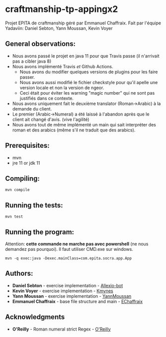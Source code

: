 # craftmanship-tp-appingx2

Projet EPITA de craftmanship géré par Emmanuel Chaffraix.
Fait par l'équipe Yadaviin: Daniel Sebton, Yann Moussan, Kevin Voyer

## General observations:
 - Nous avons passé le projet en java 11 pour que Travis passe (il n'arrivait pas a cibler java 8)
 - Nous avons implémenté Travis *et* Github Actions.
   - Nous avons du modifier quelques versions de plugins pour les faire passer.
   - Nous avons aussi modifié le fichier checkstyle pour qu'il apelle une version locale et non la version de ngeor.
   - Ceci était pour éviter les warning "magic number" qui ne sont pas justifiés dans ce contexte.
 - Nous avons uniquement fait le deuxième translator (Roman->Arabic) à la demande du client.
 - Le premier (Arabic->Numeral) a été laissé à l'abandon après que le client ait changé d'avis. (vive l'agilité)
 - Nous avons tout de même implémenté un main qui sait interpréter des roman et des arabics (même s'il ne traduit que des arabics).

## Prerequisites:

- mvn
- jre 11 or jdk 11

## Compiling:

```
mvn compile
```

## Running the tests:

```
mvn test
```

## Running the program:

Attention: **cette commande ne marche pas avec powershell** (ne nous demandez pas pourquoi). Il faut utiliser CMD.exe sur windows.
```
mvn -q exec:java -Dexec.mainClass=com.epita.socra.app.App
```

## Authors:
* **Daniel Sebton** - exercise implementation - [Allexio-bot](https://github.com/Allexio-bot)
* **Kevin Voyer** - exercise implementation - [Kmynes](https://github.com/Kmynes)
* **Yann Moussan** - exercise implementation - [YannMoussan](https://github.com/yannmoussan)
* **Emmanuel Chaffraix** - base file structure and main - [EChaffraix](https://github.com/EChaffraix)

## Acknowledgments
* **O'Reilly** - Roman numeral strict Regex - [O'Reilly](oreilly.com)
